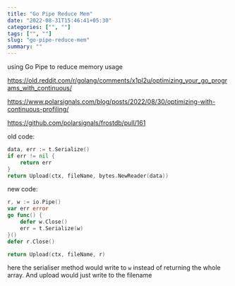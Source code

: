 ```yaml
---
title: "Go Pipe Reduce Mem"
date: "2022-08-31T15:46:41+05:30"
categories: ["", ""]
tags: ["", ""]
slug: "go-pipe-reduce-mem"
summary: ""
---
```


using Go Pipe to reduce memory usage

https://old.reddit.com/r/golang/comments/x1pl2u/optimizing_your_go_programs_with_continuous/

https://www.polarsignals.com/blog/posts/2022/08/30/optimizing-with-continuous-profiling/

https://github.com/polarsignals/frostdb/pull/161

old code:

```go
data, err := t.Serialize()
if err != nil {
	return err
}
return Upload(ctx, fileName, bytes.NewReader(data))
```

new code:

```go
r, w := io.Pipe()
var err error
go func() {
	defer w.Close()
	err = t.Serialize(w)
}()
defer r.Close()

return Upload(ctx, fileName, r)
```

here the serialiser method would write to `w` instead of returning the whole array. And upload would just write to the filename